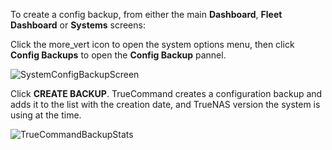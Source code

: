 &NewLine;

To create a config backup, from either the main **Dashboard**, **Fleet Dashboard** or **Systems** screens:

Click the <span class="material-icons">more_vert</span> icon to open the system options menu, then click **Config Backups** to open the **Config Backup** pannel.

![SystemConfigBackupScreen](/images/TrueCommand/Dashboard/SystemConfigBackupScreen.png "Config Backups Screen")

Click **CREATE BACKUP**.
TrueCommand creates a configuration backup and adds it to the list with the creation date, and TrueNAS version the system is using at the time.

![TrueCommandBackupStats](/images/TrueCommand/Dashboard/TC20TrueCommandBackupStats.png "Config Backup Info")

